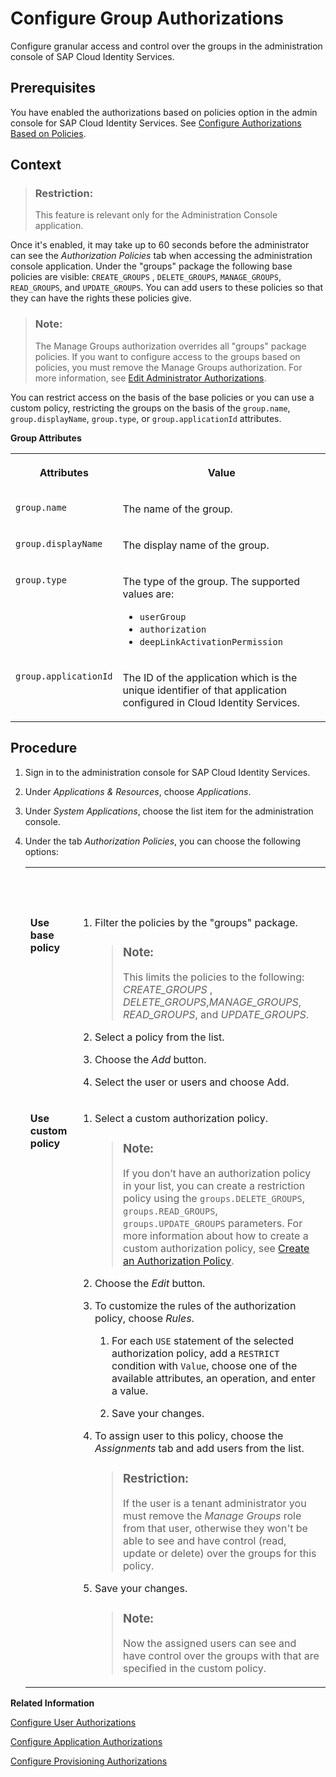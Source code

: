 <!-- loio7a09caddb16f41e4bb9544385c96f31a -->

# Configure Group Authorizations

Configure granular access and control over the groups in the administration console of SAP Cloud Identity Services.



<a name="loio7a09caddb16f41e4bb9544385c96f31a__prereq_yys_bdw_fzb"/>

## Prerequisites

You have enabled the authorizations based on policies option in the admin console for SAP Cloud Identity Services. See [Configure Authorizations Based on Policies](configure-authorizations-based-on-policies-08fea39.md).



## Context

> ### Restriction:  
> This feature is relevant only for the Administration Console application.

Once it's enabled, it may take up to 60 seconds before the administrator can see the *Authorization Policies* tab when accessing the administration console application. Under the "groups" package the following base policies are visible: `CREATE_GROUPS` , `DELETE_GROUPS`, `MANAGE_GROUPS`, `READ_GROUPS`, and `UPDATE_GROUPS`. You can add users to these policies so that they can have the rights these policies give.

> ### Note:  
> The Manage Groups authorization overrides all "groups" package policies. If you want to configure access to the groups based on policies, you must remove the Manage Groups authorization. For more information, see [Edit Administrator Authorizations](edit-administrator-authorizations-86ee374.md).

You can restrict access on the basis of the base policies or you can use a custom policy, restricting the groups on the basis of the `group.name`, `group.displayName`, `group.type`, or `group.applicationId` attributes.

**Group Attributes**


<table>
<tr>
<th valign="top">

Attributes

</th>
<th valign="top">

Value

</th>
</tr>
<tr>
<td valign="top">

`group.name`

</td>
<td valign="top">

The name of the group.

</td>
</tr>
<tr>
<td valign="top">

`group.displayName`

</td>
<td valign="top">

The display name of the group.

</td>
</tr>
<tr>
<td valign="top">

`group.type`

</td>
<td valign="top">

The type of the group. The supported values are:

-   `userGroup`
-   `authorization`
-   `deepLinkActivationPermission`



</td>
</tr>
<tr>
<td valign="top">

`group.applicationId`

</td>
<td valign="top">

The ID of the application which is the unique identifier of that application configured in Cloud Identity Services.

</td>
</tr>
</table>



## Procedure

1.  Sign in to the administration console for SAP Cloud Identity Services.

2.  Under *Applications & Resources*, choose *Applications*.

3.  Under *System Applications*, choose the list item for the administration console.

4.  Under the tab *Authorization Policies*, you can choose the following options:


    <table>
    <tr>
    <th valign="top">

     
    
    </th>
    <th valign="top">

     
    
    </th>
    </tr>
    <tr>
    <td valign="top">
    
    **Use base policy**
    
    </td>
    <td valign="top">
    
    1.  Filter the policies by the "groups" package.

        > ### Note:  
        > This limits the policies to the following: *CREATE\_GROUPS* , *DELETE\_GROUPS*,*MANAGE\_GROUPS*, *READ\_GROUPS*, and *UPDATE\_GROUPS*.

    2.  Select a policy from the list.
    3.  Choose the *Add* button.
    4.  Select the user or users and choose Add.


    
    </td>
    </tr>
    <tr>
    <td valign="top">
    
    **Use custom policy**
    
    </td>
    <td valign="top">
    
    1.  Select a custom authorization policy.

        > ### Note:  
        > If you don’t have an authorization policy in your list, you can create a restriction policy using the `groups.DELETE_GROUPS`, `groups.READ_GROUPS`, `groups.UPDATE_GROUPS` parameters. For more information about how to create a custom authorization policy, see [Create an Authorization Policy](create-an-authorization-policy-897fc30.md).

    2.  Choose the *Edit* button.
    3.  To customize the rules of the authorization policy, choose *Rules*.
        1.  For each `USE` statement of the selected authorization policy, add a `RESTRICT` condition with `Value`, choose one of the available attributes, an operation, and enter a value.

        2.  Save your changes.

    4.  To assign user to this policy, choose the *Assignments* tab and add users from the list.

        > ### Restriction:  
        > If the user is a tenant administrator you must remove the *Manage Groups* role from that user, otherwise they won't be able to see and have control \(read, update or delete\) over the groups for this policy.

    5.  Save your changes.

        > ### Note:  
        > Now the assigned users can see and have control over the groups with that are specified in the custom policy.



    
    </td>
    </tr>
    </table>
    

**Related Information**  


[Configure User Authorizations](configure-user-authorizations-424b64c.md "Configure a granular access control based on policies for the administrators of SAP Cloud Identity Services.")

[Configure Application Authorizations](configure-application-authorizations-01cff18.md "Configure granular access and control over the applications in the administration console of SAP Cloud Identity Services.")

[Configure Provisioning Authorizations](configure-provisioning-authorizations-a8f8e31.md "Configure granular access control for the Identity Provisioning systems and logs in the SAP Cloud Identity Services administration console.")

